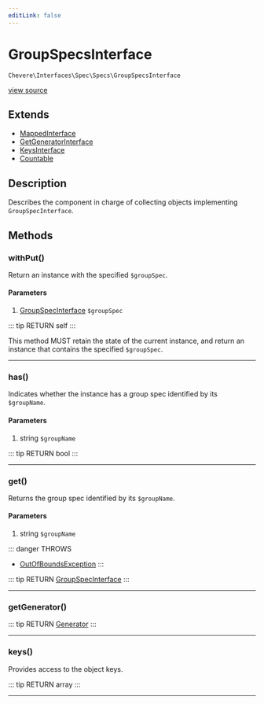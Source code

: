 ```yaml
---
editLink: false
---
```


# GroupSpecsInterface

`Chevere\Interfaces\Spec\Specs\GroupSpecsInterface`

[view source](https://github.com/chevere/chevere/blob/master/src/Chevere/Interfaces/Spec/Specs/GroupSpecsInterface.php)

## Extends

- [MappedInterface](../../DataStructure/MappedInterface.md)
- [GetGeneratorInterface](../../DataStructure/GetGeneratorInterface.md)
- [KeysInterface](../../DataStructure/KeysInterface.md)
- [Countable](https://www.php.net/manual/class.countable)

## Description

Describes the component in charge of collecting objects implementing `GroupSpecInterface`.

## Methods

### withPut()

Return an instance with the specified `$groupSpec`.

#### Parameters

1. [GroupSpecInterface](./GroupSpecInterface.md) `$groupSpec`

::: tip RETURN
self
:::

This method MUST retain the state of the current instance, and return
an instance that contains the specified `$groupSpec`.

---

### has()

Indicates whether the instance has a group spec identified by its `$groupName`.

#### Parameters

1. string `$groupName`

::: tip RETURN
bool
:::

---

### get()

Returns the group spec identified by its `$groupName`.

#### Parameters

1. string `$groupName`

::: danger THROWS
- [OutOfBoundsException](../../../Exceptions/Core/OutOfBoundsException.md) 
:::

::: tip RETURN
[GroupSpecInterface](./GroupSpecInterface.md)
:::

---

### getGenerator()

::: tip RETURN
[Generator](https://www.php.net/manual/class.generator)
:::

---

### keys()

Provides access to the object keys.

::: tip RETURN
array
:::

---
